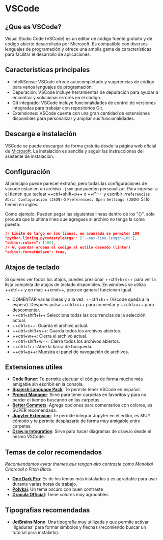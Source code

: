 # VSCode
## ¿Que es VSCode?
Visual Studio Code (VSCode) es un editor de código fuente gratuito y de código abierto desarrollado por Microsoft. Es compatible con diversos lenguajes de programación y ofrece una amplia gama de características para facilitar el desarrollo de aplicaciones.

## Características principales
- IntelliSense: VSCode ofrece autocompletado y sugerencias de código para varios lenguajes de programación.
- Depuración: VSCode incluye herramientas de depuración para ayudar a encontrar y solucionar errores en el código.
- Git integrado: VSCode incluye funcionalidades de control de versiones integradas para trabajar con repositorios Git.
- Extensiones: VSCode cuenta con una gran cantidad de extensiones disponibles para personalizar y ampliar sus funcionalidades.

## Descarga e instalación
VSCode se puede descargar de forma gratuita desde la página web oficial de [Microsoft](https://code.visualstudio.com/). La instalación es sencilla y seguir las instrucciones del asistente de instalación.

## Configuración

Al principio puede parecer extraño, pero todas las configuraciones de vscode estan en un archivo `.json` que pueden personalizar. Para ingresar a el tienen que teclear ++ctrl+shift+p++ o ++f1++ y escribir `Preferencias: Abrir Configuración (JSON)` o `Preferences: Open Settings (JSON)` Si lo tienen en ingles.

Como ejemplo. Pueden pegar las siguientes lineas dentro de los "{}", solo procura que la ultima linea que agregues al archivo no tenga la coma puesta:

```json
// Limite de largo en las lineas, en avanzada se permiten 100
"python.linting.pycodestyleArgs": ["--max-line-length=100"],
"editor.rulers": [100],
// Al guardar ordena el codigo al estilo deseado (linter)
"editor.formatOnSave": true,
```

## Atajos de teclado
Si quieres ver todos los atajos, puedes presionar ++ctrl+k+s++ para ver la lista completa de atajos de teclado disponibles.
En windows se utiliza ++ctrl++ y en mac ++cmd++, pero en general funcionan igual.

- COMENTAR varias líneas y a la vez: ++ctrl+k++ (Vscode queda a la espera). Después pulsa ++ctrl+c++ para comentar y ++ctrl+u++ para descomentar.
- ++ctrl+shift+l++ Selecciona todas las ocurrencias de la selección actual.
- ++ctrl+s++: Guarda el archivo actual.
- ++ctrl+shift+s++: Guarda todos los archivos abiertos.
- ++ctrl+w++: Cierra el archivo actual.
- ++ctrl+shift+w++: Cierra todos los archivos abiertos.
- ++ctrl+f++: Abre la barra de búsqueda.
- ++ctrl+p++: Muestra el panel de navegación de archivos.

## Extensiones utiles

- **[Code Runer](https://marketplace.visualstudio.com/items?itemName=formulahendry.code-runner)**: Te permite ejecutar el código de forma mucho más amigable sin escribir en la consola.
- **[Spanish Language Pack](https://marketplace.visualstudio.com/items?itemName=MS-CEINTL.vscode-language-pack-es)**: Te permite tener VSCode en español.
- **[Project Manager](https://marketplace.visualstudio.com/items?itemName=alefragnani.project-manager)**: Sirve para tener carpetas en favoritos y para no perder el tiempo buscando en las carpetas.
- **[Better Commets](https://marketplace.visualstudio.com/items?itemName=aaron-bond.better-comments)**: Agrega opciones para comentarios con colores, es SUPER recomendada.
- **[Jupyter Extension](https://marketplace.visualstudio.com/items?itemName=ms-toolsai.jupyter)**: Te permite integrar Jupyter en el editor, es MUY cómodo y te permite desplazarte de forma muy amigable entre carpetas.
- **[Draw.io Integration](https://marketplace.visualstudio.com/items?itemName=hediet.vscode-drawio)**: Sirve para hacer diagramas de draw.io desde el mismo VSCode.

## Temas de color recomendados
_Recomiendamos evitar themes que tengan alto contraste como Monokai Charcoal o Pitch Black._

- **[One Dark Pro](https://marketplace.visualstudio.com/items?itemName=zhuangtongfa.Material-theme)**: Es de los temas más instalados y es agradable para usar durante varias horas de trabajo.
- **[Polykai](https://marketplace.visualstudio.com/items?itemName=adamgraham.polykai-theme)**: Un tema oscuro con buen contraste
- **[Dracula Official](https://marketplace.visualstudio.com/items?itemName=dracula-theme.theme-dracula)**: Tiene colores muy agradables

## Tipografias recomendadas

- **[JetBrains Mono](https://vueschool.io/articles/vuejs-tutorials/how-to-install-jetbrains-mono-font-in-visual-studio-code/)**: Una tipografía muy utilizada y que permite activar 'ligaduras' para formar símbolos y flechas (recomiendo buscar un tutorial para instalarlo).

